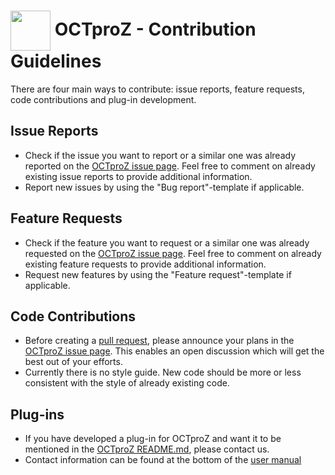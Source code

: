  # <img style="vertical-align:middle" img src="images/octproz_icon.png" width="64"> OCTproZ - Contribution Guidelines

There are four main ways to contribute: issue reports, feature requests, code contributions and plug-in development.  


Issue Reports
----------
- Check if the issue you want to report or a similar one was already reported on the [OCTproZ issue page](https://github.com/spectralcode/OCTproZ/issues). Feel free to comment on already existing issue reports to provide additional information. 
- Report new issues by using the "Bug report"-template if applicable.


Feature Requests
----------
- Check if the feature you want to request or a similar one was already requested on the [OCTproZ issue page](https://github.com/spectralcode/OCTproZ/issues). Feel free to comment on already existing feature requests to provide additional information. 
- Request new features by using the "Feature request"-template if applicable.


Code Contributions
----------
- Before creating a [pull request](https://help.github.com/en/github/collaborating-with-issues-and-pull-requests/about-pull-requests), please announce your plans in the [OCTproZ issue page](https://github.com/spectralcode/OCTproZ/issues). This enables an open discussion which will get the best out of your efforts. 
- Currently there is no style guide. New code should be more or less consistent with the style of already existing code.


Plug-ins
----------
- If you have developed a plug-in for OCTproZ and want it to be mentioned in the [OCTproZ README.md](https://github.com/spectralcode/OCTproZ/blob/master/README.md), please contact us.
- Contact information can be found at the bottom of the [user manual](https://spectralcode.github.io/OCTproZ/index.html)

